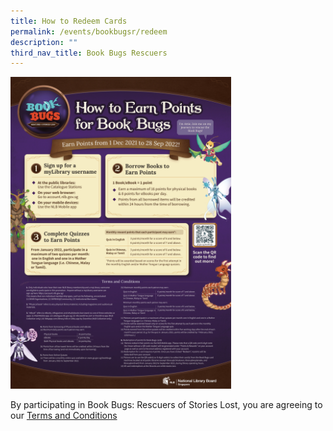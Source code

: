 ```yaml
---
title: How to Redeem Cards
permalink: /events/bookbugsr/redeem
description: ""
third_nav_title: Book Bugs Rescuers
---
```

<a href="/images/events/bookbugsr/BBR_Earn Points.jpg"><img src="/images/events/bookbugsr/BBR_Earn Points.jpg" alt="How to Earn Points" style="width: 70%;"></a>


By participating in Book Bugs: Rescuers of Stories Lost, you are agreeing to our [Terms and Conditions](https://childrenandteens.nlb.gov.sg/bookbusgr/termsandconditions/)